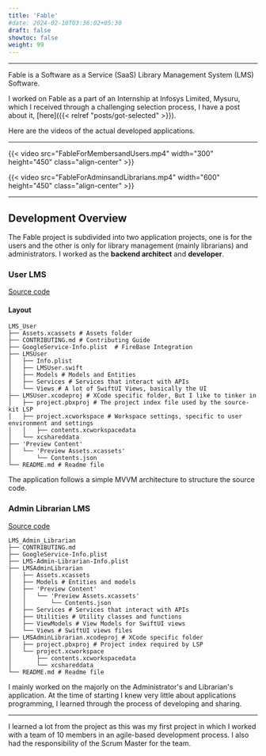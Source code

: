 ```yaml
---
title: 'Fable'
#date: 2024-02-10T03:36:02+05:30
draft: false
showtoc: false
weight: 99
---
```

---

Fable is a Software as a Service (SaaS) Library Management System (LMS)
Software.

I worked on Fable as a part of an Internship at Infosys Limited,
Mysuru, which I received through a challenging selection process, I have a post
about it, [here]({{< relref "posts/got-selected" >}}).

Here are the videos of the actual developed applications.

---

{{< video src="FableForMembersandUsers.mp4" width="300" height="450" class="align-center" >}}

{{< video src="FableForAdminsandLibrarians.mp4" width="600" height="450" class="align-center" >}}

---
## Development Overview

The Fable project is subdivided into two application projects, one is for the
users and the other is only for library management (mainly librarians) and
administrators. I worked as the **backend architect** and **developer**.

### User LMS

[Source code](https://github.com/VanshajSaxena/LMS_User)

#### Layout
``` shell
LMS_User
├── Assets.xcassets # Assets folder
├── CONTRIBUTING.md # Contributing Guide
├── GoogleService-Info.plist  # FireBase Integration
├── LMSUser
│   ├── Info.plist
│   ├── LMSUser.swift
│   ├── Models # Models and Entities
│   ├── Services # Services that interact with APIs
│   └── Views # A lot of SwiftUI Views, basically the UI
├── LMSUser.xcodeproj # XCode specific folder, But I like to tinker in
│   ├── project.pbxproj # The project index file used by the source-kit LSP
│   ├── project.xcworkspace # Workspace settings, specific to user environment and settings
│   │   ├── contents.xcworkspacedata
│   └── xcshareddata
├── 'Preview Content'
│   └── 'Preview Assets.xcassets'
│       └── Contents.json
└── README.md # Readme file
```
The application follows a simple MVVM architecture to structure the source
code.

### Admin Librarian LMS

[Source code](https://github.com/VanshajSaxena/LMS_Admin_Librarian)

``` shell
LMS_Admin_Librarian
├── CONTRIBUTING.md
├── GoogleService-Info.plist
├── LMS-Admin-Librarian-Info.plist
├── LMSAdminLibrarian
│   ├── Assets.xcassets
│   ├── Models # Entities and models
│   ├── 'Preview Content'
│   │   └── 'Preview Assets.xcassets'
│   │       └── Contents.json
│   ├── Services # Services that interact with APIs
│   ├── Utilities # Utility classes and functions
│   ├── ViewModels # View Models for SwiftUI views
│   └── Views # SwiftUI views files
├── LMSAdminLibrarian.xcodeproj # XCode specific folder
│   ├── project.pbxproj # Project index required by LSP
│   └── project.xcworkspace
│       ├── contents.xcworkspacedata
│       └── xcshareddata
└── README.md # Readme file
```

I mainly worked on the majorly on the Administrator's and Librarian's
application. At the time of starting I knew very little about applications
programming, I learned through the process of developing and sharing.

---

I learned a lot from the project as this was my first project in which I worked
with a team of 10 members in an agile-based development process. I also had the
responsibility of the Scrum Master for the team.

